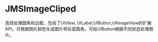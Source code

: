 # JMSImageCliped
高效处理圆角和边框，包括了UIVIew, UILabel,UIButton,UIImageView的扩展API。可根据图片颜色生成图片带任意圆角，可给UIButton根据不同状态处理图片。
